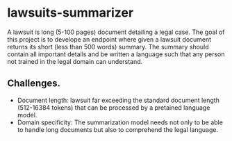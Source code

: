 # lawsuits-summarizer
A lawsuit is long (5-100 pages) document detailing a legal case. 
The goal of this project is to develope an endpoint where given a lawsuit document returns its short (less than 500 words) summary. 
The summary should contain all important details and be written a language such that any person not trained in the legal domain can understand.

## Challenges.
- Document length: lawsuit far exceeding the standard document length (512-16384 tokens) that can be processed by a pretained language model.
- Domain specificity: The summarization model needs not only to be able to handle long documents but also to comprehend the legal language.
